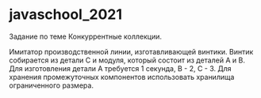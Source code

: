 # javaschool_2021
Задание по теме Конкуррентные коллекции.

Имитатор производственной линии, изготавливающей винтики. Винтик собирается из детали C и модуля, который состоит из деталей A и B. Для изготовления детали A требуется 1 секунда, B - 2, C - 3. Для хранения промежуточных компонентов использовать хранилища ограниченного размера.
